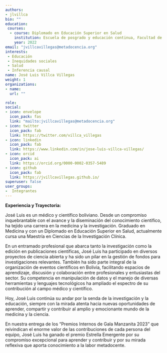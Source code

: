 ```yaml
---
authors:
- jlvillca
bio: ""
education: 
 courses:
  - course: Diplomado en Educación Superior en Salud
    institution: Escuela de posgrado y educación continua, Facultad de Medicina, Universidad Mayor de San Simón, Cochabamba, Bolivia.
    year: 2022
email: "jvillcavillegas@metadocencia.org"
interests:
 - Educación
 - Inequidades sociales
 - Salud
 - Inferencia causal 
name: José Luis Villca Villegas 
weight: 1
organizations:
- name: 
  url: ""

role: 
social:
- icon: envelope
  icon_pack: fas
  link: "mailto:jvillcavillegas@metadocencia.org"
- icon: twitter
  icon_pack: fab
  link: https://twitter.com/villca_villegas
- icon: linkedin
  icon_pack: fab
  link: https://www.linkedin.com/in/jose-luis-villca-villegas/
- icon: orcid
  icon_pack: ai
  link: https://orcid.org/0000-0002-0357-5489
- icon: github
  icon_pack: fab
  link: https://jvillcavillegas.github.io/
superuser: false
user_groups:
-  Integrantes
---
```


**Experiencia y Trayectoria:**

José Luis es un médico y científico boliviano. 
Desde un compromiso inquebrantable con el avance y la diseminación del conocimiento científico, ha tejido una carrera en la medicina y la investigación. Graduado en Medicina y con un Diplomado en Educación Superior en Salud, actualmente cursa una Maestría en Ciencias de la Investigación Clínica. 

En un entramado profesional que abarca tanto la investigación como la edición en publicaciones científicas, José Luis ha participado en diversos proyectos de ciencia abierta y ha sido un pilar en la gestión de fondos para investigaciones relevantes. También ha sido parte integral de la organización de eventos científicos en Bolivia, facilitando espacios de aprendizaje, discusión y colaboración entre profesionales y entusiastas del sector. Su competencia en manipulación de datos y el manejo de diversas herramientas y lenguajes tecnológicos ha ampliado el espectro de su contribución al campo médico y científico. 

Hoy, José Luis continúa su andar por la senda de la investigación y la educación, siempre con la mirada atenta hacia nuevas oportunidades de aprender, compartir y contribuir al amplio y emocionante mundo de la medicina y la ciencia.

En nuestra entrega de los “Premios Internos de Gala Manzanita 2023” que reivindican el enorme valor de las contribuciones de cada persona del equipo, José Luis ha ganado el premio Estrella Emergente por su compromiso excepcional para aprender y contribuir y por su mirada reflexiva que aporta conocimiento a la labor metadocente.

